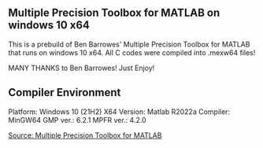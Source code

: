 ## Multiple Precision Toolbox for MATLAB on windows 10 x64

This is a prebuild of Ben Barrowes' Multiple Precision Toolbox for MATLAB that runs on windows 10 x64. All C codes were compiled into .mexw64 files!  

MANY THANKS to Ben Barrowes! Just Enjoy!

## Compiler Environment
Platform: Windows 10 (21H2) X64
Version: Matlab R2022a
Compiler: MinGW64
GMP ver.: 6.2.1
MPFR ver.: 4.2.0

[Source: Multiple Precision Toolbox for MATLAB](https://ww2.mathworks.cn/matlabcentral/fileexchange/6446-multiple-precision-toolbox-for-matlab)
